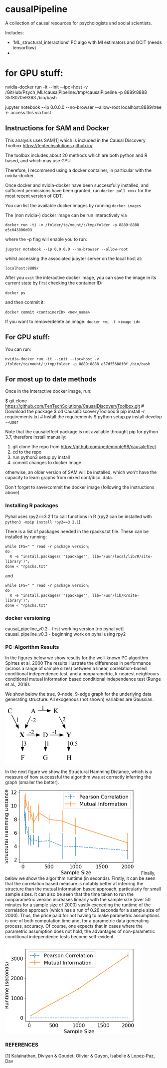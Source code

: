 # causalPipeline
A collection of causal resources for psychologists and social scientists. 

Includes:

- 'ML_structural_interactions' PC algo with MI estimators and GCIT (needs tensorflow)
- 


# for GPU stuff:

nvidia-docker run -it --init --ipc=host -v /GitHub/Psych_ML/causalPipeline:/tmp/causalPipeline -p 8889:8888 35f8070e9363 /bin/bash

jupyter notebook --ip 0.0.0.0 --no-browser --allow-root
localhost:8889/tree‌  <- access this via host



## Instructions for SAM and Docker

This analysis uses SAM[1] which is included in the Causal Discovery Toolbox https://fentechsolutions.github.io/

The toolbox includes about 20 methods which are both python and R based, and which may use GPU.

Therefore, I recommend using a docker container, in particular with the nvidia-docker.

Once docker and nvidia-docker have been successfully installed, and sufficient permissions have been granted, run ```docker pull xxxx``` for the most recent
version of CDT.


You can list the available docker images by running ```docker images```

The (non nvidia-) docker image can be run interactively via

```
docker run -ti -v /folder/to/mount/:/tmp/folder -p 8889:8888 e5c643806d03
```



where the -p flag will enable you to run:

```jupyter notebook --ip 0.0.0.0 --no-browser --allow-root```

whilst accessing the associated jupyter server on the local host at:
```
localhost:8889/ 
```

After you ```exit``` the interactive docker image, you can save the image in its current state by first checking the container ID:

```docker ps``` 

and then commit it:

```docker commit <containerID> <new_name>```

If you want to remove/delete an image:
```docker rmi -f <image id> ```


## For GPU stuff:

You can run:
```
nvidia-docker run -it --init --ipc=host -v /folder/to/mount/:/tmp/folder -p 8889:8888 e57df5688f0f /bin/bash
```

## For most up to date methods

Once in the interactive docker image, run:

$ git clone https://github.com/FenTechSolutions/CausalDiscoveryToolbox.git  # Download the package 
$ cd CausalDiscoveryToolbox
$ pip install -r requirements.txt  # Install the requirements
$ python setup.py install develop --user

Note that the causaleffect package is not available throught pip for python 3.7, therefore install manually:
1. git clone the repo from https://github.com/pedemonte96/causaleffect
2. cd to the repo
3. run python3 setup.py install
4. commit changes to docker image

otherwise, an older version of SAM will be installed, which won't have the capacity to learn graphs from mixed cont/disc. data.

Don't forget to save/commit the docker image (following the instructions above)

### Installing R packages

Pyhal uses rpy2==3.2.1 to call functions in R (rpy2 can be installed with ```python3 -mpip install rpy2==3.2.1```).

There is a list of packages needed in the rpacks.txt file. These can be installed by running:

```commandline
while IFS=" " read -r package version; 
do 
  R -e "install.packages('"$package"', lib='/usr/local/lib/R/site-library')"; 
done < "rpacks.txt"
```


and 

```commandline
while IFS=" " read -r package version; 
do 
  R -e "install.packages('"$package"', lib='/usr/lib/R/site-library')"; 
done < "rpacks.txt"
```


### docker versioning
causal_pipeline_v0.2 - first working version [no pyhal yet]
causal_pipeline_v0.3 - beginning work on pyhal using rpy2


### PC-Algorithm Results

In the figures below we show results for the well-known PC algorithm Spirtes et al. 2000
The results illustrate the differences in performance (across a range of sample sizes) between a linear, correlation-based conditional independence test, and a nonparametric, k-nearest neighbours conditional mutual information based conditional independence test (Runge et al., 2018). 

We show below the true, 9-node, 9-edge graph for the underlying data generating structure. All exogenous (not shown) variables are Gaussian. 
![alt text](test_graph.png)


In the next figure we show the Structural Hamming Distance, which is a measure of how successful the algorithm was at correctly inferring the graph (smaller the better). 
![alt text](pearsonr_vs_mi_ci_tests_SHD.png)
Finally, below we show the algorithm runtime (in seconds). Firstly, it can be seen that the correlation based measure is notably better at inferring the structure than the mutual information based approach, particularly for small sample sizes.
It can also be seen that the time taken to run the nonparametric version increases linearly with the sample size (over 50 minutes for a sample size of 2000) vastly exceeding the runtime of the correlation approach (which has a run of 0.26 seconds for a sample size of 2000). 
Thus, the price paid for not having to make parametric assumptions is one of both computation time and, for a parametric data generating process, accuracy. 
Of course, one expects that in cases where the parametric assumption does not hold, the advantages of non-parametric conditional independence tests become self-evident.

![alt text](pearsonr_vs_mi_ci_tests_time.png)

### REFERENCES

[1] Kalainathan, Diviyan & Goudet, Olivier & Guyon, Isabelle & Lopez-Paz, Dav